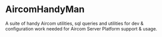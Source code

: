 # AircomHandyMan
A suite of handy Aircom utilities, sql queries and utilities for dev &amp; configuration work needed for Aircom Server Platform support &amp; usage.
